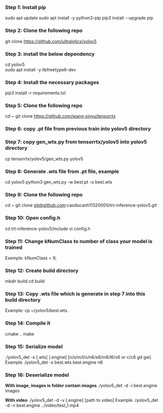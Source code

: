 ### Step 1: Install pip ###
sudo apt update
sudo apt install -y python3-pip
pip3 install --upgrade pip

### Step 2: Clone the following repo ###
git clone https://github.com/ultralytics/yolov5

### Step 3: install the below dependency ###
cd yolov5  
sudo apt install -y libfreetype6-dev 

### Step 4: Install the necessary packages ###
pip3 install -r requirements.txt

### Step 5: Clone the following repo ###
cd ~
git clone https://github.com/wang-xinyu/tensorrtx

### Step 6: copy .pt file from previous train into yolov5 directory ###

### Step 7: copy gen_wts.py from tensorrtx/yolov5 into yolov5 directory ###
cp tensorrtx/yolov5/gen_wts.py yolov5

### Step 8: Generate .wts file from .pt file, example ###
cd yolov5
python3 gen_wts.py -w best.pt -o best.wts

### Step 9: Clone the following repo ###
cd ~
git clone git@github.com:caoducanh11320000/trt-inference-yolov5.git

### Step 10: Open config.h ###
cd trt-inference-yolov5/include 
vi config.h

### Step 11: Change kNumClass to number of class your model is trained ###
Exemple:
kNumClass = 9;

### Step 12: Create build directory ###
mkdir build 
cd build

### Step 13: Copy .wts file which is generate in step 7 into this build directory ###
Example:
cp ~/yolov5/best.wts .

### Step 14: Compile it ###
cmake ..
make

### Step 15: Serialize model ###
./yolov5_det -s [.wts] [.engine] [n/s/m/l/x/n6/s6/m6/l6/x6 or c/c6 gd gw]
Example
./yolov5_det -s best.wts best.engine n6

### Step 16: Deserialize model ###
**With image, images is folder contain images**
./yolov5_det -d -i best.engine images

**With video**
./yolov5_det -d -v [.engine] [path to video]
Example
./yolov5_det -d -v best.engine ../video/test_1.mp4

